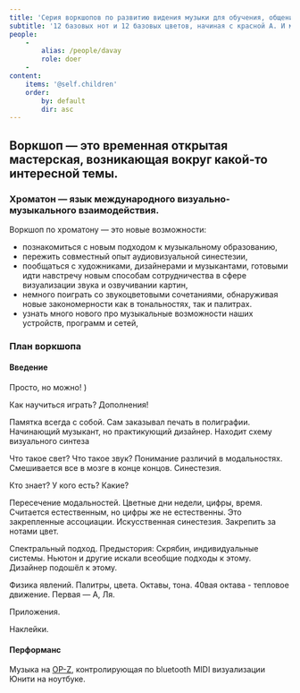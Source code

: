 ```yaml
---
title: 'Серия воркшопов по развитию видения музыки для обучения, общения и самовыражения. '
subtitle: '12 базовых нот и 12 базовых цветов, начиная с красной A. И материалы по изучению, практике и новому осмыслению музыки. '
people:
    -
        alias: /people/davay
        role: doer
    -
content:
    items: '@self.children'
    order:
        by: default
        dir: asc
---
```


## Воркшоп — это временная открытая мастерская, возникающая вокруг какой-то интересной темы. 

### Хроматон — язык международного визуально-музыкального взаимодействия. 

Воркшоп по хроматону — это новые возможности:
- познакомиться с новым подходом к музыкальному образованию,
- пережить совместный опыт аудиовизуальной синестезии,
- пообщаться с художниками, дизайнерами и музыкантами, готовыми идти навстречу новым способам сотрудничества в сфере визуализации звука и озвучивании картин,
- немного поиграть со звукоцветовыми сочетаниями, обнаруживая новые закономерности как в тональностях, так и палитрах. 
- узнать много нового про музыкальные возможности наших устройств, программ и сетей,

### План воркшопа
#### Введение

Просто, но можно! )

Как научиться играть? Дополнения!

Памятка всегда с собой. Сам заказывал печать в полиграфии. Начинающий музыкант, но практикующий дизайнер. Находит схему визуального синтеза

Что такое свет? Что такое звук? Понимание различий в модальностях. Смешивается все в мозге в конце концов. Синестезия. 

Кто знает? У кого есть? Какие?

Пересечение модальностей. Цветные дни недели, цифры, время. Считается естественным, но цифры же не естественны. Это закрепленные ассоциации. Искусственная синестезия. Закрепить за нотами цвет.

Спектральный подход. Предыстория: Скрябин, индивидуальные системы. Ньютон и другие искали всеобщие подходы к этому. Дизайнер подошёл к этому.

Физика явлений. Палитры, цвета. Октавы, тона. 40вая октава - тепловое движение. Первая  — А, Ля. 

Приложения. 

Наклейки.


#### Перформанс
Музыка на [OP-Z](/designs/tsoop/music-lab/setup/op-z), контролирующая по bluetooth MIDI визуализации Юнити на ноутбуке. 
